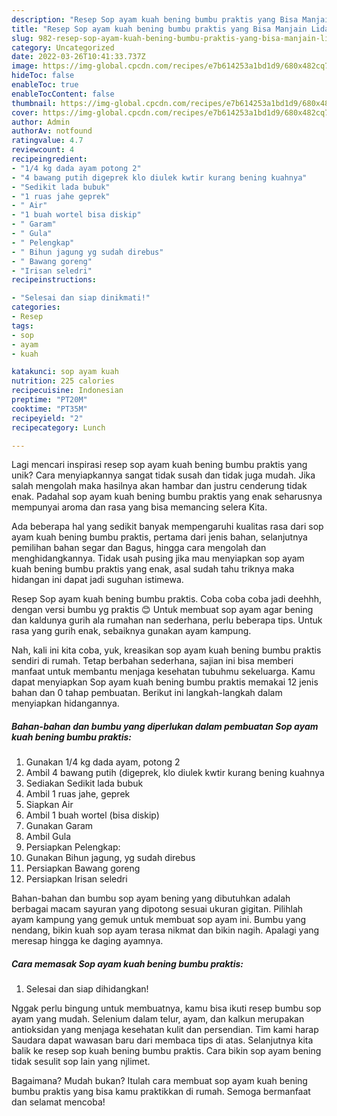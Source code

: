 ```yaml
---
description: "Resep Sop ayam kuah bening bumbu praktis yang Bisa Manjain Lidah"
title: "Resep Sop ayam kuah bening bumbu praktis yang Bisa Manjain Lidah"
slug: 982-resep-sop-ayam-kuah-bening-bumbu-praktis-yang-bisa-manjain-lidah
category: Uncategorized
date: 2022-03-26T10:41:33.737Z
image: https://img-global.cpcdn.com/recipes/e7b614253a1bd1d9/680x482cq70/sop-ayam-kuah-bening-bumbu-praktis-foto-resep-utama.jpg
hideToc: false
enableToc: true
enableTocContent: false
thumbnail: https://img-global.cpcdn.com/recipes/e7b614253a1bd1d9/680x482cq70/sop-ayam-kuah-bening-bumbu-praktis-foto-resep-utama.jpg
cover: https://img-global.cpcdn.com/recipes/e7b614253a1bd1d9/680x482cq70/sop-ayam-kuah-bening-bumbu-praktis-foto-resep-utama.jpg
author: Admin
authorAv: notfound
ratingvalue: 4.7
reviewcount: 4
recipeingredient:
- "1/4 kg dada ayam potong 2"
- "4 bawang putih digeprek klo diulek kwtir kurang bening kuahnya"
- "Sedikit lada bubuk"
- "1 ruas jahe geprek"
- " Air"
- "1 buah wortel bisa diskip"
- " Garam"
- " Gula"
- " Pelengkap"
- " Bihun jagung yg sudah direbus"
- " Bawang goreng"
- "Irisan seledri"
recipeinstructions:

- "Selesai dan siap dinikmati!"
categories:
- Resep
tags:
- sop
- ayam
- kuah

katakunci: sop ayam kuah 
nutrition: 225 calories
recipecuisine: Indonesian
preptime: "PT20M"
cooktime: "PT35M"
recipeyield: "2"
recipecategory: Lunch

---
```





Lagi mencari inspirasi resep sop ayam kuah bening bumbu praktis yang unik? Cara menyiapkannya sangat tidak susah dan tidak juga mudah. Jika salah mengolah maka hasilnya akan hambar dan justru cenderung tidak enak. Padahal sop ayam kuah bening bumbu praktis yang enak seharusnya mempunyai aroma dan rasa yang bisa memancing selera Kita.





Ada beberapa hal yang sedikit banyak mempengaruhi kualitas rasa dari sop ayam kuah bening bumbu praktis, pertama dari jenis bahan, selanjutnya pemilihan bahan segar dan Bagus, hingga cara mengolah dan menghidangkannya. Tidak usah pusing jika mau menyiapkan sop ayam kuah bening bumbu praktis yang enak,      asal sudah tahu triknya maka hidangan ini dapat jadi suguhan istimewa.














Resep Sop ayam kuah bening bumbu praktis. Coba coba coba jadi deehhh, dengan versi bumbu yg praktis 😊 Untuk membuat sop ayam agar bening dan kaldunya gurih ala rumahan nan sederhana, perlu beberapa tips. Untuk rasa yang gurih enak, sebaiknya gunakan ayam kampung.






Nah, kali ini kita coba, yuk, kreasikan sop ayam kuah bening bumbu praktis sendiri di rumah. Tetap berbahan sederhana, sajian ini bisa memberi manfaat untuk membantu menjaga kesehatan tubuhmu sekeluarga. Kamu dapat menyiapkan Sop ayam kuah bening bumbu praktis memakai 12 jenis bahan dan 0 tahap pembuatan. Berikut ini langkah-langkah dalam menyiapkan hidangannya.

<!--inarticleads1-->

##### Bahan-bahan dan bumbu yang diperlukan dalam pembuatan Sop ayam kuah bening bumbu praktis:

1. Gunakan 1/4 kg dada ayam, potong 2
1. Ambil 4 bawang putih (digeprek, klo diulek kwtir kurang bening kuahnya
1. Sediakan Sedikit lada bubuk
1. Ambil 1 ruas jahe, geprek
1. Siapkan  Air
1. Ambil 1 buah wortel (bisa diskip)
1. Gunakan  Garam
1. Ambil  Gula
1. Persiapkan  Pelengkap:
1. Gunakan  Bihun jagung, yg sudah direbus
1. Persiapkan  Bawang goreng
1. Persiapkan Irisan seledri


Bahan-bahan dan bumbu sop ayam bening yang dibutuhkan adalah berbagai macam sayuran yang dipotong sesuai ukuran gigitan. Pilihlah ayam kampung yang gemuk untuk membuat sop ayam ini. Bumbu yang nendang, bikin kuah sop ayam terasa nikmat dan bikin nagih. Apalagi yang meresap hingga ke daging ayamnya. 

<!--inarticleads2-->

##### Cara memasak Sop ayam kuah bening bumbu praktis:


1. Selesai dan siap dihidangkan!

Nggak perlu bingung untuk membuatnya, kamu bisa ikuti resep bumbu sop ayam yang mudah. Selenium dalam telur, ayam, dan kalkun merupakan antioksidan yang menjaga kesehatan kulit dan persendian. Tim kami harap Saudara dapat wawasan baru dari membaca tips di atas. Selanjutnya kita balik ke resep sop kuah bening bumbu praktis. Cara bikin sop ayam bening tidak sesulit sop lain yang njlimet. 

Bagaimana? Mudah bukan? Itulah cara membuat sop ayam kuah bening bumbu praktis yang bisa kamu praktikkan di rumah. Semoga bermanfaat dan selamat mencoba!

